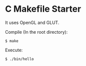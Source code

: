 # C Makefile Starter

It uses OpenGL and GLUT.


Compile (In the root directory):

```
$ make
```

Execute: 

```
$ ./bin/hello
```
